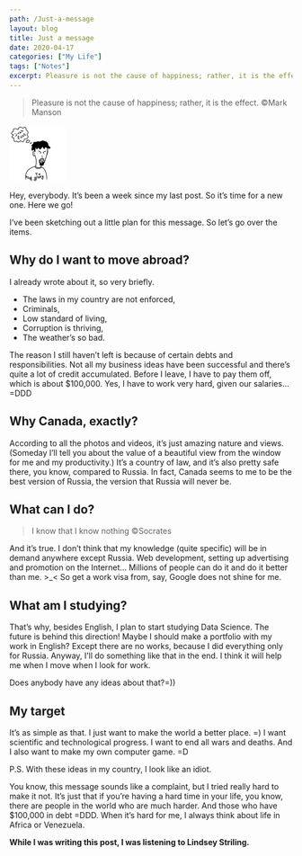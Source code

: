 ```yaml
---
path: /Just-a-message
layout: blog
title: Just a message
date: 2020-04-17
categories: ["My Life"]
tags: ["Notes"]
excerpt: Pleasure is not the cause of happiness; rather, it is the effect.
---
```


> Pleasure is not the cause of happiness; rather, it is the effect.
> ©Mark Manson

![Post just Post](../../images/uploads/006-Post-Just-Post.png "Post just Post")

Hey, everybody. It’s been a week since my last post. So it’s time for a new one. Here we go!

I’ve been sketching out a little plan for this message. So let’s go over the items.

## Why do I want to move abroad?

I already wrote about it, so very briefly.

- The laws in my country are not enforced,
- Criminals,
- Low standard of living,
- Corruption is thriving,
- The weather’s so bad.

The reason I still haven’t left is because of certain debts and responsibilities. Not all my business ideas have been successful and there’s quite a lot of credit accumulated. Before I leave, I have to pay them off, which is about $100,000. Yes, I have to work very hard, given our salaries… =DDD

## Why Canada, exactly?

According to all the photos and videos, it’s just amazing nature and views. (Someday I’ll tell you about the value of a beautiful view from the window for me and my productivity.) It’s a country of law, and it’s also pretty safe there, you know, compared to Russia. In fact, Canada seems to me to be the best version of Russia, the version that Russia will never be.

## What can I do?

> I know that I know nothing
> ©Socrates

And it’s true. I don’t think that my knowledge (quite specific) will be in demand anywhere except Russia. Web development, setting up advertising and promotion on the Internet… Millions of people can do it and do it better than me. >\_< So get a work visa from, say, Google does not shine for me.

## What am I studying?

That’s why, besides English, I plan to start studying Data Science. The future is behind this direction!
Maybe I should make a portfolio with my work in English? Except there are no works, because I did everything only for Russia.
Anyway, I’ll do something like that in the end. I think it will help me when I move when I look for work.

Does anybody have any ideas about that?=))

## My target

It’s as simple as that. I just want to make the world a better place. =) I want scientific and technological progress. I want to end all wars and deaths.
And I also want to make my own computer game. =D

P.S. With these ideas in my country, I look like an idiot.

You know, this message sounds like a complaint, but I tried really hard to make it not. It’s just that if you’re having a hard time in your life, you know, there are people in the world who are much harder. And those who have $100,000 in debt =DDD.
When it’s hard for me, I always think about life in Africa or Venezuela.

**While I was writing this post, I was listening to Lindsey Striling.**

